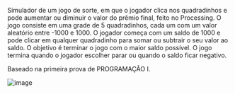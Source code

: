 Simulador de um jogo de sorte, em que o jogador clica nos quadradinhos e pode aumentar ou diminuir o valor do prêmio final, feito no Processing. O jogo consiste em uma grade de 5 quadradinhos, cada um com um valor aleatório entre -1000 e 1000. O jogador começa com um saldo de 1000 e pode clicar em qualquer quadradinho para somar ou subtrair o seu valor ao saldo. O objetivo é terminar o jogo com o maior saldo possível. O jogo termina quando o jogador escolher parar ou quando o saldo ficar negativo.

Baseado na primeira prova de PROGRAMAÇÃO I.

![image](https://github.com/DaviCalo/PID/assets/147265692/c3957fb2-3851-4dbd-a2b1-a86181e70258)
